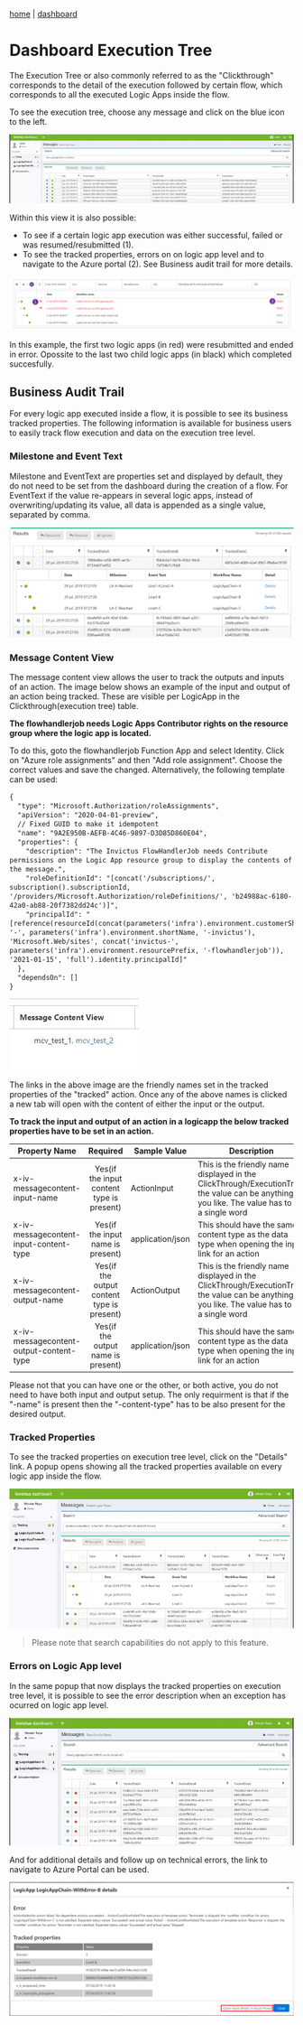 [home](../README.md) | [dashboard](dashboard.md)

# Dashboard Execution Tree

The Execution Tree or also commonly referred to as the "Clickthrough" corresponds to the detail of the execution followed by certain flow, which corresponds to all the executed Logic Apps inside the flow. 

To see the execution tree, choose any message and click on the blue icon to the left.

![execution tree](../images/dsb-executiontree.gif)

Within this view it is also possible:

* To see if a certain logic app execution was either successful, failed or was resumed/resubmitted (1).
* To see the tracked properties, errors on on logic app level and to navigate to the Azure portal (2). See Business audit trail for more details.

![clickthrough](../images/dsb-clickthrough.png)

In this example, the first two logic apps (in red) were resubmitted and ended in error.  Opossite to the last two child logic apps (in black) which completed succesfully.

## Business Audit Trail

For every logic app executed inside a flow, it is possible to see its business tracked properties.  The following information is available for business users to easily track flow execution and data on the execution tree level.

### Milestone and Event Text

Milestone and EventText are properties set and displayed by default, they do not need to be set from the dashboard during the creation of a flow. For EventText if the value re-appears in several logic apps, instead of overwriting/updating its value, all data is appended as a single value, separated by comma.

![milestone](../images/dsb-auditmilestone.png)

### Message Content View

The message content view allows the user to track the outputs and inputs of an action. The image below shows an example of the input and output of an action being tracked. These are visible per LogicApp in the Clickthrough(execution tree) table. 

**The flowhandlerjob needs Logic Apps Contributor rights on the resource group where the logic app is located.**

To do this, goto the flowhandlerjob Function App and select Identity. Click on "Azure role assignments" and then "Add role assignment". Choose the correct values and save the changed. Alternatively, the following template can be used:
```
{
  "type": "Microsoft.Authorization/roleAssignments",
  "apiVersion": "2020-04-01-preview",
  // Fixed GUID to make it idempotent
  "name": "9A2E950B-AEFB-4C46-9897-D3D85D860E04",
  "properties": {
    "description": "The Invictus FlowHandlerJob needs Contribute permissions on the Logic App resource group to display the contents of the message.",
    "roleDefinitionId": "[concat('/subscriptions/', subscription().subscriptionId, '/providers/Microsoft.Authorization/roleDefinitions/', 'b24988ac-6180-42a0-ab88-20f7382dd24c')]",
    "principalId": "[reference(resourceId(concat(parameters('infra').environment.customerShortName, '-', parameters('infra').environment.shortName, '-invictus'), 'Microsoft.Web/sites', concat('invictus-', parameters('infra').environment.resourcePrefix, '-flowhandlerjob')), '2021-01-15', 'full').identity.principalId]"
  },
  "dependsOn": []
}
```

![milestone](../images/dashboard/mcv1.JPG)

The links in the above image are the friendly names set in the tracked properties of the "tracked" action. Once any of the above names is clicked a new tab will open with the content of either the input or the output.

**To track the input and output of an action in a logicapp the below tracked properties have to be set in an action.**

|Property Name|Required|Sample Value|Description|
| --- | :---: | --- | --- |
|x-iv-messagecontent-input-name|Yes(if the input content type is present)|ActionInput|This is the friendly name displayed in the ClickThrough/ExecutionTree, the value can be anything you like. The value has to be a single word|
|x-iv-messagecontent-input-content-type|Yes(if the input name is present)|application/json|This should have the same content type as the data type when opening the input link for an action|
|x-iv-messagecontent-output-name|Yes(if the output content type is present)|ActionOutput|This is the friendly name displayed in the ClickThrough/ExecutionTree, the value can be anything you like. The value has to be a single word|
|x-iv-messagecontent-output-content-type|Yes(if the output name is present)|application/json|This should have the same content type as the data type when opening the input link for an action|

Please not that you can have one or the other, or both active, you do not need to have both input and output setup. The only requirment is that if the "-name" is present then the "-content-type" has to be also present for the desired output.

### Tracked Properties

To see the tracked properties on execution tree level, click on the "Details" link. A popup opens showing all the tracked properties available on every logic app inside the flow.

![properties](../images/dsb-audittrackedproperties.gif)

> Please note that search capabilities do not apply to this feature.

### Errors on Logic App level

In the same popup that now displays the tracked properties on execution tree level,  it is possible to see the error description when an exception has ocurred on logic app level.

![errors](../images/dsb-auditerrors.gif)

And for additional details and follow up on technical errors,  the link to navigate to Azure Portal can be used.

![error detail](../images/dsb-auditerrordetail.png)
